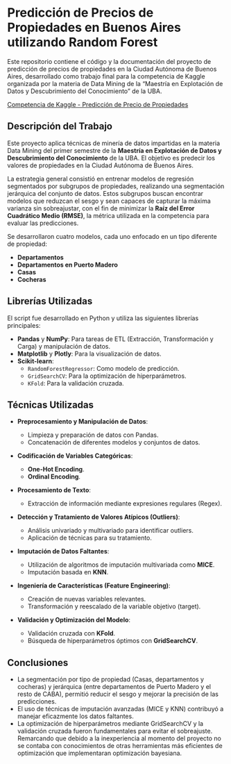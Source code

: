 # Predicción de Precios de Propiedades en Buenos Aires utilizando Random Forest
Este repositorio contiene el código y la documentación del proyecto de predicción de precios de propiedades en la Ciudad Autónoma de Buenos Aires, desarrollado como trabajo final para la competencia de Kaggle organizada por la materia de Data Mining de la “Maestría en Explotación de Datos y Descubrimiento del Conocimiento” de la UBA.

[Competencia de Kaggle - Predicción de Precio de Propiedades](https://www.kaggle.com/competitions/fcen-dm-2024-prediccion-precio-de-propiedades/overview)
## Descripción del Trabajo

Este proyecto aplica técnicas de minería de datos impartidas en la materia Data Mining del primer semestre de la **Maestría en Explotación de Datos y Descubrimiento del Conocimiento** de la UBA. El objetivo es predecir los valores de propiedades en la Ciudad Autónoma de Buenos Aires.

La estrategia general consistió en entrenar modelos de regresión segmentados por subgrupos de propiedades, realizando una segmentación jerárquica del conjunto de datos. Estos subgrupos buscan encontrar modelos que reduzcan el sesgo y sean capaces de capturar la máxima varianza sin sobreajustar, con el fin de minimizar la **Raíz del Error Cuadrático Medio (RMSE)**, la métrica utilizada en la competencia para evaluar las predicciones.

Se desarrollaron cuatro modelos, cada uno enfocado en un tipo diferente de propiedad:

- **Departamentos**
- **Departamentos en Puerto Madero**
- **Casas**
- **Cocheras**
## Librerías Utilizadas

El script fue desarrollado en Python y utiliza las siguientes librerías principales:

- **Pandas** y **NumPy**: Para tareas de ETL (Extracción, Transformación y Carga) y manipulación de datos.
- **Matplotlib** y **Plotly**: Para la visualización de datos.
- **Scikit-learn**:
  - `RandomForestRegressor`: Como modelo de predicción.
  - `GridSearchCV`: Para la optimización de hiperparámetros.
  - `KFold`: Para la validación cruzada.

## Técnicas Utilizadas

- **Preprocesamiento y Manipulación de Datos**:
  - Limpieza y preparación de datos con Pandas.
  - Concatenación de diferentes modelos y conjuntos de datos.

- **Codificación de Variables Categóricas**:
  - **One-Hot Encoding**.
  - **Ordinal Encoding**.

- **Procesamiento de Texto**:
  - Extracción de información mediante expresiones regulares (Regex).

- **Detección y Tratamiento de Valores Atípicos (Outliers)**:
  - Análisis univariado y multivariado para identificar outliers.
  - Aplicación de técnicas para su tratamiento.

- **Imputación de Datos Faltantes**:
  - Utilización de algoritmos de imputación multivariada como **MICE**.
  - Imputación basada en **KNN**.

- **Ingeniería de Características (Feature Engineering)**:
  - Creación de nuevas variables relevantes.
  - Transformación y reescalado de la variable objetivo (target).

- **Validación y Optimización del Modelo**:
  - Validación cruzada con **KFold**.
  - Búsqueda de hiperparámetros óptimos con **GridSearchCV**.



## Conclusiones

- La segmentación por tipo de propiedad (Casas, departamentos y cocheras) y jerárquica (entre departamentos de Puerto Madero y el resto de CABA), permitió reducir el sesgo y mejorar la precisión de las predicciones.
- El uso de técnicas de imputación avanzadas (MICE y KNN) contribuyó a manejar eficazmente los datos faltantes.
- La optimización de hiperparámetros mediante GridSearchCV y la validación cruzada fueron fundamentales para evitar el sobreajuste. Remarcando que debido a la inexperiencia al momento del proyecto no se contaba con conocimientos de otras herramientas más eficientes de optimización que implementaran optimización bayesiana. 

